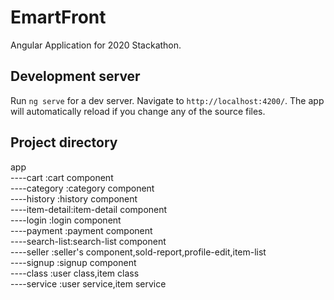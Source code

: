 # EmartFront

Angular Application for 2020 Stackathon.

## Development server

Run `ng serve` for a dev server. Navigate to `http://localhost:4200/`. The app will automatically reload if you change any of the source files.

## Project directory

app  
 ----cart	:cart component  
 ----category	:category component  
 ----history	:history component  
 ----item-detail:item-detail component  
 ----login	:login component  
 ----payment	:payment component  
 ----search-list:search-list component  
 ----seller	:seller's component,sold-report,profile-edit,item-list  
 ----signup	:signup component  
 ----class	:user class,item class   
 ----service	:user service,item service   
     